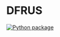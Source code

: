 # DFRUS

[![Python package](https://github.com/dfint/dfrus/workflows/Python%20package/badge.svg)](https://github.com/dfint/dfrus/actions?query=workflow%3A"Python+package")
